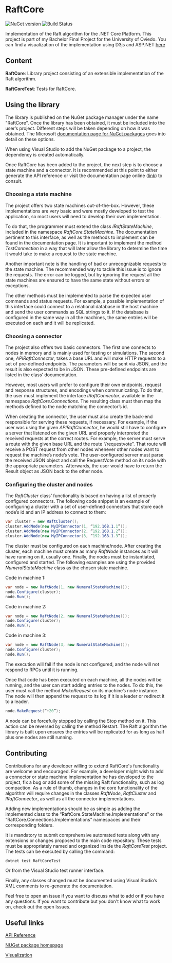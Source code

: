 # RaftCore

[![NuGet version](https://img.shields.io/nuget/v/RaftCore.svg?style=flat-square)](https://www.nuget.org/packages/RaftCore/)
[![Build Status](https://travis-ci.org/guille/RaftCore.svg?branch=master)](https://travis-ci.org/guille/RaftCore)

Implementation of the Raft algorithm for the .NET Core Platform. This project is part of my Bachelor Final Project for the University of Oviedo. You can find a visualization of the implementation using D3js and ASP.NET [here](https://github.com/guille/raftcoreweb)

## Content

**RaftCore**: Library project consisting of an extensible implementation of the Raft algorithm.

**RaftCoreTest**: Tests for RaftCore.

## Using the library

The library is published on the NuGet package manager under the name "RaftCore". Once the library has been obtained, it must be included into the user’s project. Different steps will be taken depending on how it was obtained. The Microsoft [documentation page for NuGet packages](https://docs.microsoft.com/en-us/nuget/consume-packages/ways-to-install-a-package.) goes into detail on these options.

When using Visual Studio to add the NuGet package to a project, the dependency is created automatically.

Once RaftCore has been added to the project, the next step is to choose a state machine and a connector. It is recommended at this point to either generate the API reference or visit the documentation page online ([link](https://guille.github.io/RaftCore/)) to consult.

### Choosing a state machine

The project offers two state machines out-of-the-box. However, these implementations are very basic and were mostly developed to test the application, so most users will need to develop their own implementation.

To do that, the programmer must extend the class *IRaftStateMachine*, included in the namespace *RaftCore.StateMachine*. The documentation pertinent to this interface, as well as the methods to implement can be found in the documentation page. It is important to implement the method *TestConnection* in a way that will later allow the library to determine the time it would take to make a request to the state machine.

Another important note is the handling of bad or unrecognizable requests to the state machine. The recommended way to tackle this issue is to ignore the requests. The error can be logged, but by ignoring the request all the state machines are ensured to have the same state without errors or exceptions.

The other methods must be implemented to parse the expected user commands and status requests. For example, a possible implementation of this interface could connect to a relational database in the host machine and send the user commands as SQL strings to it. If the database is configured in the same way in all the machines, the same entries will be executed on each and it will be replicated.

### Choosing a connector

The project also offers two basic connectors. The first one connects to nodes in memory and is mainly used for testing or simulations. The second one, *APIRaftConnector*, takes a base URL and will make HTTP requests to a set of pre-defined endpoints. The parameters will be sent via JSON, and the result is also expected to be in JSON. These pre-defined endpoints are listed in the class’ documentation.

However, most users will prefer to configure their own endpoints, request and response structures, and encodings when communicating. To do that, the user must implement the interface *IRaftConnector*, available in the namespace *RaftCore.Connections*. The resulting class must then map the methods defined to the node matching the connector’s id.

When creating the connector, the user must also create the back-end responsible for serving these requests, if necessary. For example, if the user was using the given *APIRaftConnector*, he would still have to configure a server that listened on the given URL and properly interpreted the received requests at the correct routes. For example, the server must serve a route with the given base URL and the route “/requestvote”. That route will receive a POST request from other nodes whenever other nodes want to request the machine’s node’s vote. The user-configured server must parse the received JSON object and call the RequestVote method on its node with the appropriate parameters. Afterwards, the user would have to return the Result object as JSON back to the other node.

### Configuring the cluster and nodes

The *RaftCluster* class’ functionality is based on having a list of properly configured connectors. The following code snippet is an example of configuring a cluster with a set of user-defined connectors that store each node’s id and an IP address to connect to them:

```cs
var cluster = new RaftCluster();
cluster.AddNode(new MyIPConnector(1, “192.168.1.1”));
cluster.AddNode(new MyIPConnector(2, “192.168.1.2”));
cluster.AddNode(new MyIPConnector(3, “192.168.1.3”));
```

The cluster must be configured on each machine/node. After creating the cluster, each machine must create as many *RaftNode* instances as it will have running on it, usually one. Finally, the nodes must be instantiated, configured and started. The following examples are using the provided *NumeralStateMachine* class as the chosen state machine.

Code in machine 1:

```cs
var node = new RaftNode(1, new NumeralStateMachine());
node.Configure(cluster);
node.Run();
```

Code in machine 2:

```cs
var node = new RaftNode(2, new NumeralStateMachine());
node.Configure(cluster);
node.Run();
```

Code in machine 3:

```cs
var node = new RaftNode(3, new NumeralStateMachine());
node.Configure(cluster);
node.Run();
```

The execution will fail if the node is not configured, and the node will not respond to RPCs until
it is running.

Once that code has been executed on each machine, all the nodes will be running, and the user can start adding entries to the nodes. To do this, the user must call the method *MakeRequest* on its machine’s node instance. The node will then append the request to its log if it is a leader or redirect it to a leader.

```cs
node.MakeRequest(“+20”);
```

A node can be forcefully stopped by calling the Stop method on it. This action can be reversed by calling the method Restart. The Raft algorithm the library is built upon ensures the entries will be replicated for as long as half plus one nodes are still running.

## Contributing

Contributions for any developer willing to extend RaftCore's functionality are welcome and encouraged. For example, a developer might wish to add a connector or state machine implementation he has developed to the project, fix a bug or add some of the missing Raft functionality, such as log compaction. As a rule of thumb, changes in the core functionality of the algorithm will require changes in the classes *RaftNode*, *RaftCluster* and *IRaftConnector*, as well as all the connector implementations.

Adding new implementations should be as simple as adding the implemented class to the 
“RaftCore.StateMachine.Implementations” or the “RaftCore.Connections.Implementations” namespaces and their corresponding folders.

It is mandatory to submit comprehensive automated tests along with any extensions or changes proposed to the main code repository. These tests must be appropriately named and organized inside the *RaftCoreTest* project. The tests can be executed by calling the command:

`dotnet test RaftCoreTest`

Or from the Visual Studio test runner interface.

Finally, any classes changed must be documented using Visual Studio’s XML comments to re-generate the documentation.

Feel free to open an issue if you want to discuss what to add or if you have any questions. If you want to contribute but you don't know what to work on, check out the open Issues.

## Useful links

[API Reference](https://guille.github.io/RaftCore)

[NUGet package homepage](https://www.nuget.org/packages/RaftCore/)

[Visualization](https://github.com/guille/RaftCoreWeb)